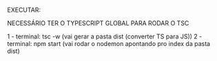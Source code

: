 EXECUTAR:

NECESSÁRIO TER O TYPESCRIPT GLOBAL PARA RODAR O TSC

1 - terminal: tsc -w (vai gerar a pasta dist (converter TS para JS))
2 - terminal: npm start (vai rodar o nodemon apontando pro index da pasta dist)
